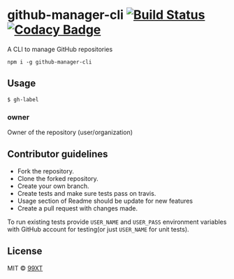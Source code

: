 # github-manager-cli [![Build Status](https://travis-ci.org/99xt/github-manager-cli.svg?branch=master)](https://travis-ci.org/99xt/github-manager-cli)  [![Codacy Badge](https://api.codacy.com/project/badge/Grade/33e92f8ba07748a987da853e90aa3f55)](https://www.codacy.com/app/99xt/github-manager-cli?utm_source=github.com&amp;utm_medium=referral&amp;utm_content=99xt/github-manager-cli&amp;utm_campaign=Badge_Grade)

A CLI to manage GitHub repositories

```
npm i -g github-manager-cli
```

## Usage

```
$ gh-label
```


### owner

Owner of the repository (user/organization)

## Contributor guidelines

- Fork the repository.
- Clone the forked repository.
- Create your own branch.
- Create tests and make sure tests pass on travis.
- Usage section of Readme should be update for new features
- Create a pull request with changes made.

To run existing tests provide `USER_NAME` and `USER_PASS` environment variables with GitHub account for testing(or just `USER_NAME` for unit tests).

## License

MIT © [99XT](https://github.com/99xt)
